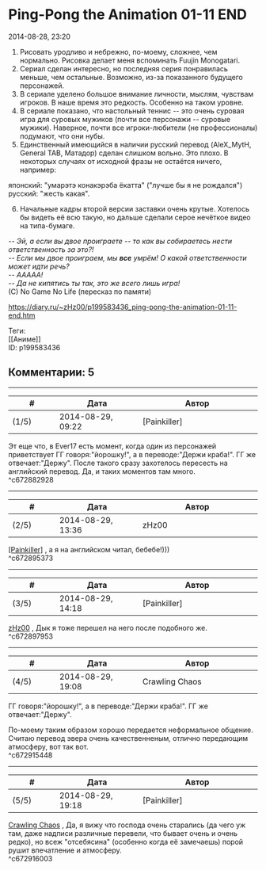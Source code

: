 Ping-Pong the Animation 01-11 END
=================================

  
2014-08-28, 23:20  
 1. Рисовать уродливо и небрежно, по-моему, сложнее, чем нормально. Рисовка делает меня вспоминать Fuujin Monogatari.   
 2. Сериал сделан интересно, но последняя серия понравилась меньше, чем остальные. Возможно, из-за показанного будущего персонажей.   
 3. В сериале уделено большое внимание личности, мыслям, чувствам игроков. В наше время это редкость. Особенно на таком уровне.   
 4. В сериале показано, что настольный теннис -- это очень суровая игра для суровых мужиков (почти все персонажи -- суровые мужики). Наверное, почти все игроки-любители (не профессионалы) подумают, что они нубы.   
 5. Единственный имеющийся в наличии русский перевод (AleX\_MytH, General TAB, Матадор) сделан слишком вольно. Это плохо. В некоторых случаях от исходной фразы не остаётся ничего, например:   
   
 японский: "умарэтэ конакэрэба ёкатта" ("лучше бы я не рождался")   
 русский: "жесть какая".   
   
 6. Начальные кадры второй версии заставки очень крутые. Хотелось бы видеть её всю такую, но дальше сделали серое нечёткое видео на типа-бумаге.   
   
  *-- Эй, а если вы двое проиграете -- то как вы собираетесь нести ответственность за это?!   
 -- Если мы двое проиграем, мы  **все**  умрём! О какой ответственности может идти речь?   
 -- ААААА!   
 -- Да не кипятись ты так, это же всего лишь игра!*    
 (С) No Game No Life (пересказ по памяти)   
  
<https://diary.ru/~zHz00/p199583436_ping-pong-the-animation-01-11-end.htm>  
  
Теги:  
[[Аниме]]  
ID: p199583436  


Комментарии: 5
--------------

  


---



|         #         |              Дата              |                     Автор                     |           ID           |
| --- | --- | --- | --- |
| (1/5) | 2014-08-29, 09:22 | [Painkiller] | c672882928 |

  
 Эт еще что, в Ever17 есть момент, когда один из персонажей приветствует ГГ говоря:"йорошку!", а в переводе:"Держи краба!". ГГ же отвечает:"Держу". После такого сразу захотелось пересесть на английский перевод. Да, и таких моментов там много.   
 ^c672882928

---



|         #         |              Дата              |                     Автор                     |           ID           |
| --- | --- | --- | --- |
| (2/5) | 2014-08-29, 13:36 | zHz00 | c672895373 |

  
  [[Painkiller]](http://Painkiller00.diary.ru "12 витаминов")  , а я на английском читал, бебебе!)))   
 ^c672895373

---



|         #         |              Дата              |                     Автор                     |           ID           |
| --- | --- | --- | --- |
| (3/5) | 2014-08-29, 14:18 | [Painkiller] | c672897953 |

  
  [zHz00](https://zHz00.diary.ru "Untitled")  , Дык я тоже перешел на него после подобного же.   
 ^c672897953

---



|         #         |              Дата              |                     Автор                     |           ID           |
| --- | --- | --- | --- |
| (4/5) | 2014-08-29, 19:08 | Crawling Chaos | c672915448 |

  
  ГГ говоря:"йорошку!", а в переводе:"Держи краба!". ГГ же отвечает:"Держу".    
   
 По-моему таким образом хорошо передается неформальное общение. Считаю перевод эвера очень качественненым, отлично передающим атмосферу, вот так вот.   
 ^c672915448

---



|         #         |              Дата              |                     Автор                     |           ID           |
| --- | --- | --- | --- |
| (5/5) | 2014-08-29, 19:18 | [Painkiller] | c672916003 |

  
  [Crawling Chaos](http://degozaru.diary.ru "de gozaru")  , Да, я вижу что господа очень старались (да чего уж там, даже надписи различные перевели, что бывает очень и очень редко), но всеж "отсебясина" (особенно когда её замечаешь) порой рушит впечатление и атмосферу.   
 ^c672916003